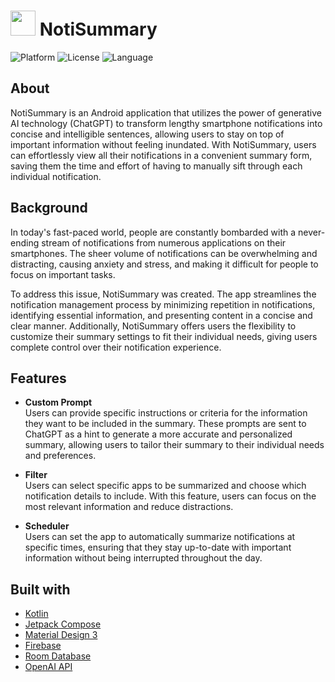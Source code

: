 # <img src="https://user-images.githubusercontent.com/64295913/231799076-5e0f557f-34e5-4521-b45e-8b428a270764.png" height="40"/> NotiSummary

![Platform](https://img.shields.io/badge/Platform-Android-brightgreen.svg)
![License](https://img.shields.io/badge/License-MIT-blue.svg)
![Language](https://img.shields.io/badge/Kotlin-1.8.0-yellowgreen)


## About
NotiSummary is an Android application that utilizes the power of generative AI technology (ChatGPT) to transform lengthy smartphone notifications into concise and intelligible sentences, allowing users to stay on top of important information without feeling inundated. With NotiSummary, users can effortlessly view all their notifications in a convenient summary form, saving them the time and effort of having to manually sift through each individual notification.


## Background
In today's fast-paced world, people are constantly bombarded with a never-ending stream of notifications from numerous applications on their smartphones. The sheer volume of notifications can be overwhelming and distracting, causing anxiety and stress, and making it difficult for people to focus on important tasks.

To address this issue, NotiSummary was created. The app streamlines the notification management process by minimizing repetition in notifications, identifying essential information, and presenting content in a concise and clear manner. Additionally, NotiSummary offers users the flexibility to customize their summary settings to fit their individual needs,  giving users complete control over their notification experience.


## Features
- **Custom Prompt**
<br>Users can provide specific instructions or criteria for the information they want to be included in the summary. These prompts are sent to ChatGPT as a hint to generate a more accurate and personalized summary, allowing users to tailor their summary to their individual needs and preferences.

- **Filter** 
<br>Users can select specific apps to be summarized and choose which notification details to include. With this feature, users can focus on the most relevant information and reduce distractions.
  
- **Scheduler** 
<br>Users can set the app to automatically summarize notifications at specific times, ensuring that they stay up-to-date with important information without being interrupted throughout the day.
  

## Built with
- [Kotlin](https://kotlinlang.org)
- [Jetpack Compose](https://developer.android.com/jetpack/compose)
- [Material Design 3](https://m3.material.io)
- [Firebase](https://firebase.google.com)
- [Room Database](https://developer.android.com/jetpack/androidx/releases/room)
- [OpenAI API](https://openai.com/blog/openai-api)

